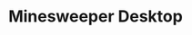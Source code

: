 ---
layout: page
title: Minesweeper Desktop
languages: Swift
description: A modern Minesweeper app for macOS
redirect: https://github.com/cameron-goddard/Minesweeper-Desktop
importance: 2
category: Personal
display: true
---